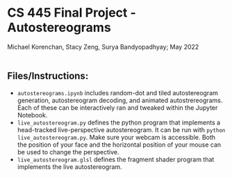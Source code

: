 # CS 445 Final Project - Autostereograms
Michael Korenchan, Stacy Zeng, Surya Bandyopadhyay; May 2022
<br></br>
## Files/Instructions:
- `autostereograms.ipynb` includes random-dot and tiled autostereogram generation, autostereogram decoding, and animated autostrereograms. Each of these can be interactively ran and tweaked within the Jupyter Notebook.
- `live_autostereogram.py` defines the python program that implements a head-tracked live-perspective autostereogram. It can be run with `python live_autostereogram.py`. Make sure your webcam is accessible. Both the position of your face and the horizontal position of your mouse can be used to change the perspective.
- `live_autostereogram.glsl` defines the fragment shader program that implements the live autostereogram.
